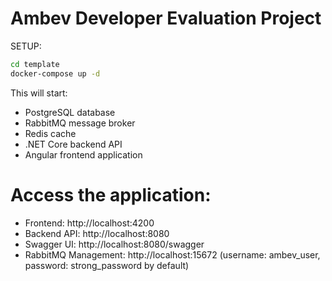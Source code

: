 # Ambev Developer Evaluation Project

SETUP: 
```bash
cd template
docker-compose up -d
```

This will start:
- PostgreSQL database
- RabbitMQ message broker
- Redis cache
- .NET Core backend API
- Angular frontend application

# Access the application:
   - Frontend: http://localhost:4200
   - Backend API: http://localhost:8080
   - Swagger UI: http://localhost:8080/swagger
   - RabbitMQ Management: http://localhost:15672 (username: ambev_user, password: strong_password by default)
